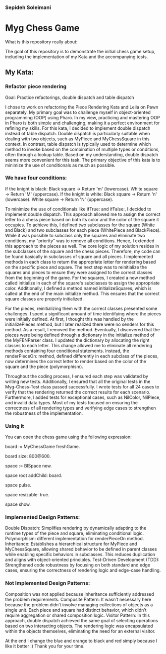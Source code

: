 ### Sepideh Soleimani
# Myg Chess Game

What is this repository really about:

The goal of this repository is to demonstrate the initial chess game setup, including the implementation of my Kata and the accompanying tests.

## My Kata:
### Refactor piece rendering

Goal: Practice refactorings, double dispatch and table dispatch

I chose to work on refactoring the Piece Rendering Kata and Leila on Pawn separately. My primary goal was to challenge myself in object-oriented programming (OOP) using Pharo. In my view, practicing and mastering OOP in Pharo is both simple and challenging, making it a perfect environment for refining my skills.
For this kata, I decided to implement double dispatch instead of table dispatch. Double dispatch is particularly suitable when dealing with two objects, such as MyPiece and MyChessSquare in this context. In contrast, table dispatch is typically used to determine which method to invoke based on the combination of multiple types or conditions, often through a lookup table. Based on my understanding, double dispatch seems more convenient for this task. The primary objective of this kata is to minimize the use of conditionals as much as possible.

### We have four conditions: 
If the knight is black:
Black square → Return 'm' (lowercase).
White square → Return 'M' (uppercase).
If the knight is white:
Black square → Return 'n' (lowercase).
White square → Return 'N' (uppercase).

To minimize the use of conditionals like ifTrue: and ifFalse:, I decided to implement double dispatch. This approach allowed me to assign the correct letter to a chess piece based on both its color and the color of the square it occupies.
To achieve this, I defined two subclasses for the square (White and Black) and two subclasses for each piece (WhitePiece and BlackPiece). While it was possible to subclass only the squares and eliminate two conditions, my "priority" was to remove all conditions. Hence, I extended this approach to the pieces as well.
The core logic of my solution resides in the subclasses of the square and the chess pieces. Therefore, my code can be found basically in subclasses of square and all pieces. I implemented methods in each class to return the appropriate letter for rendering based on the specific piece and square.
The next step was to reinitialize the squares and pieces to ensure they were assigned to the correct classes from the beginning of the game. For the squares, I created a new method called initialize in each of the square's subclasses to assign the appropriate color. Additionally, I defined a method named initializeSquares, which is called at the end of the main initialize method. This ensures that the correct square classes are properly initialized.

For the pieces, reinitializing them with the correct classes presented some challenges. I spent a significant amount of time identifying where the pieces were initially defined. At first, I thought this was handled by the initializePieces method, but I later realized there were no senders for this method. As a result, I removed the method.
Eventually, I discovered that the pieces were being defined through a dictionary in the initialize method of the MyFENParser class. I updated the dictionary by allocating the right classes to each letter.
This change allowed me to eliminate all rendering methods containing four conditional statements. Instead, the renderPieceOn: method, defined differently in each subclass of the pieces, now determines the correct letter to render based on the color of the square and the piece (polymorphism).

Throughout the coding process, I ensured each step was validated by writing new tests. Additionally, I ensured that all the original tests in the Myg-Chess-Test class passed successfully. I wrote tests for all 24 cases to verify that the rendering returned the correct results for each scenario. Furthermore, I added tests for exceptional cases, such as NilColor, NilPiece, and invalid data types. Most of my tests focused on ensuring the correctness of all rendering types and verifying edge cases to strengthen the robustness of the implementation.

### Using it
You can open the chess game using the following expression:

board := MyChessGame freshGame.

board size: 800@600.

space := BlSpace new.

space root addChild: board.

space pulse.

space resizable: true.

space show.

### Implemented Design Patterns:
Double Dispatch: Simplifies rendering by dynamically adapting to the runtime types of the piece and square, eliminating conditional logic.
Polymorphism: different implementation for renderPieceOn method.
Inheritance: Establishes a hierarchical structure for MyPiece and MyChessSquare, allowing shared behavior to be defined in parent classes while enabling specific behaviors in subclasses. This reduces duplication and aligns with object-oriented principles.
Test-Driven Development (TDD): Strengthened code robustness by focusing on both standard and edge cases, ensuring the correctness of rendering logic and edge-case handling.

### Not Implemented Design Patterns:
Composition was not applied because inheritance sufficiently addressed the problem requirements.
Composite Pattern: It wasn’t necessary here because the problem didn’t involve managing collections of objects as a single unit. Each piece and square had distinct behavior, which didn’t require aggregation or shared composition logic.
Visitor Pattern: In this approach, double dispatch achieved the same goal of selecting operations based on two interacting objects. The rendering logic was encapsulated within the objects themselves, eliminating the need for an external visitor.

At the end I change the blue and orange to black and red simply because I like it better :)
Thank you for your time.
